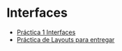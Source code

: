 # Interfaces
- [Práctica 1 Interfaces](https://github.com/crisamoedo/Practica1Interfaces.git)
- [Práctica de Layouts para entregar](https://github.com/crisamoedo/PracticaEntregarLayouts.git)
